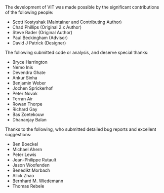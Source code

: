 The development of VIT was made possible by the significant
contributions of the following people:

 * Scott Kostyshak    (Maintainer and Contributing Author)
 * Chad Phillips      (Original 2.x Author)
 * Steve Rader        (Original Author)
 * Paul Beckingham    (Advisor)
 * David J Patrick    (Designer)

The following submitted code or analysis, and deserve special thanks:

 * Bryce Harrington
 * Nemo Inis
 * Devendra Ghate
 * Ankur Sinha
 * Benjamin Weber
 * Jochen Sprickerhof
 * Peter Novak
 * Terran Air
 * Rowan Thorpe
 * Richard Gay
 * Bas Zoetekouw
 * Dhananjay Balan

Thanks to the following, who submitted detailed bug reports and excellent
suggestions:

 * Ben Boeckel
 * Michael Ahern
 * Peter Lewis
 * Jean-Philippe Rutault
 * Jason Woofenden
 * Benedikt Morbach
 * Alick Zhao
 * Bernhard M. Wiedemann
 * Thomas Rebele
